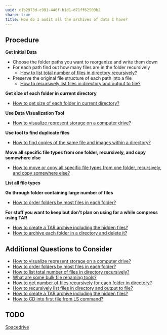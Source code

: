 ```yaml
---
uuid: c1b2973d-c991-446f-b1d1-d71ff62503b2
share: true
title: How do I audit all the archives of data I have?
---
```

## Procedure

**Get Initial Data**

* Choose the folder paths you want to reorganize and write them down
* For each path find out how many files are in the folder recursively
	* [How to list total number of files in directory recursively?](/8c3d5832-d1d2-4564-95b4-ead1e83d5f8e)
* Preserve the original file structure of each path into a file
	* [How to recursively list files in directory and output to file?](/undefined)

**Get size of each folder in current directory**

* [How to get size of each folder in current directory?](/undefined)

**Use Data Visualization Tool**

* [How to visualize represent storage on a computer drive?](/f4753c78-856b-4dcb-813e-4be6a80db023)

**Use tool to find duplicate files**

* [How to find copies of the same file and images within a directory?](/2ce63d39-0b1a-4dbe-85a4-fcc67acabda6)

**Move all specific file types from one folder, recursively, and copy somewhere else**

* [How to move or copy all specific file types from one folder, recursively, and copy somewhere else?](/undefined)

**List all file types**


**Go through folder containing large number of files**

* [How to order folders by most files in each folder?](/dcf1ad67-afbc-4444-b037-a6d3c4938135)

**For stuff you want to keep but don't plan on using for a while compress using TAR**

* [How to create a TAR archive including the hidden files?](/undefined)
* [How to archive each folder in a directory and delete it?](/undefined)
## Additional Questions to Consider

* [How to visualize represent storage on a computer drive?](/f4753c78-856b-4dcb-813e-4be6a80db023)
* [How to order folders by most files in each folder?](/dcf1ad67-afbc-4444-b037-a6d3c4938135)
* [How to list total number of files in directory recursively?](/8c3d5832-d1d2-4564-95b4-ead1e83d5f8e)
* [What are some bulk file renaming tools?](/e9a110df-b751-4795-84d6-2ce0893d3fe7)
* [How to get number of files recursively for each folder in directory?](/undefined)
* [How to recursively list files in directory and output to file?](/undefined)
* [How to create a TAR archive including the hidden files?](/undefined)
* [How to CD into first file from LS command?](/undefined)

## TODO

[Spacedrive](/undefined)
